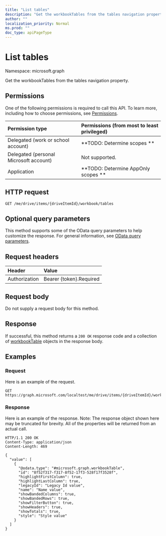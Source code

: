 ```yaml
---
title: "List tables"
description: "Get the workbookTables from the tables navigation property."
author: ""
localization_priority: Normal
ms.prod: ""
doc_type: apiPageType
---
```


# List tables

Namespace: microsoft.graph

Get the workbookTables from the tables navigation property.

## Permissions
One of the following permissions is required to call this API. To learn more, including how to choose permissions, see [Permissions](/concepts/permissions-reference.md).

|Permission type|Permissions (from most to least privileged)|
|:---|:---|
|Delegated (work or school account)|**TODO: Determine scopes **|
|Delegated (personal Microsoft account)|Not supported.|
|Application|**TODO: Determine AppOnly scopes **|

## HTTP request
<!-- {
  "blockType": "ignored"
}
-->
``` http
GET /me/drive/items/{driveItemId}/workbook/tables
```

## Optional query parameters
This method supports some of the OData query parameters to help customize the response. For general information, see [OData query parameters](/graph/query-parameters).

## Request headers
|Header|Value|
|:---|:---|
|Authorization|Bearer {token}.Required|

## Request body
Do not supply a request body for this method.

## Response
If successful, this method returns a `200 OK` response code and a collection of [workbookTable](../resources/workbooktable.md) objects in the response body.

## Examples

### Request
Here is an example of the request.
<!-- {
  "blockType": "request",
  "name": "get_workbooktable"
}
-->
``` http
GET https://graph.microsoft.com/localtest/me/drive/items/{driveItemId}/workbook/tables
```

### Response
Here is an example of the response. Note: The response object shown here may be truncated for brevity. All of the properties will be returned from an actual call.
<!-- {
  "blockType": "response",
  "truncated": true,
  "@odata.type": "collection(microsoft.graph.workbooktable)"
}
-->
``` http
HTTP/1.1 200 OK
Content-Type: application/json
Content-Length: 469

{
  "value": [
    {
      "@odata.type": "#microsoft.graph.workbookTable",
      "id": "8f52f317-f317-8f52-17f3-528f17f3528f",
      "highlightFirstColumn": true,
      "highlightLastColumn": true,
      "legacyId": "Legacy Id value",
      "name": "Name value",
      "showBandedColumns": true,
      "showBandedRows": true,
      "showFilterButton": true,
      "showHeaders": true,
      "showTotals": true,
      "style": "Style value"
    }
  ]
}
```

